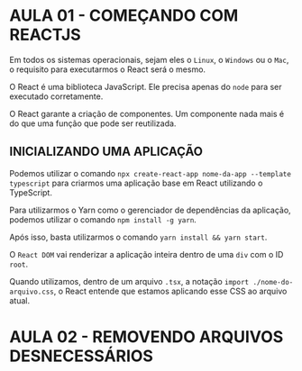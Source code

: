 # AULA 01 - COMEÇANDO COM REACTJS

Em todos os sistemas operacionais, sejam eles o `Linux`, o `Windows` ou o `Mac`, o requisito para executarmos o React será o mesmo.

O React é uma biblioteca JavaScript. Ele precisa apenas do `node` para ser executado corretamente.

O React garante a criação de componentes. Um componente nada mais é do que uma função que pode ser reutilizada.

## INICIALIZANDO UMA APLICAÇÃO

Podemos utilizar o comando `npx create-react-app nome-da-app --template typescript` para criarmos uma aplicação base em React utilizando o TypeScript.

Para utilizarmos o Yarn como o gerenciador de dependências da aplicação, podemos utilizar o comando `npm install -g yarn`.

Após isso, basta utilizarmos o comando `yarn install && yarn start`.

O `React DOM` vai renderizar a aplicação inteira dentro de uma `div` com o ID `root`.

Quando utilizamos, dentro de um arquivo `.tsx`, a notação `import ./nome-do-arquivo.css`, o React entende que estamos aplicando esse CSS ao arquivo atual.

# AULA 02 - REMOVENDO ARQUIVOS DESNECESSÁRIOS
